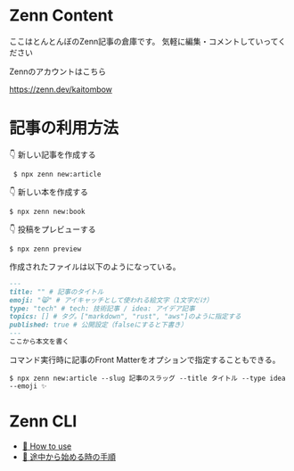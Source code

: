 # Zenn Content
ここはとんとんぼのZenn記事の倉庫です。
気軽に編集・コメントしていってください

Zennのアカウントはこちら

https://zenn.dev/kaitombow

# 記事の利用方法
  👇  新しい記事を作成する

 ` $ npx zenn new:article`

  👇  新しい本を作成する

  `$ npx zenn new:book`

  👇  投稿をプレビューする

  `$ npx zenn preview`
  
  作成されたファイルは以下のようになっている。
  ```md
---
title: "" # 記事のタイトル
emoji: "😸" # アイキャッチとして使われる絵文字（1文字だけ）
type: "tech" # tech: 技術記事 / idea: アイデア記事
topics: [] # タグ。["markdown", "rust", "aws"]のように指定する
published: true # 公開設定（falseにすると下書き）
---
ここから本文を書く
  ```


  コマンド実行時に記事のFront Matterをオプションで指定することもできる。

  `$ npx zenn new:article --slug 記事のスラッグ --title タイトル --type idea --emoji ✨`

# Zenn CLI
* [📘 How to use](https://zenn.dev/zenn/articles/zenn-cli-guide)
* [📕 途中から始める時の手順](https://zenn.dev/zenn/articles/setup-zenn-github-with-export)